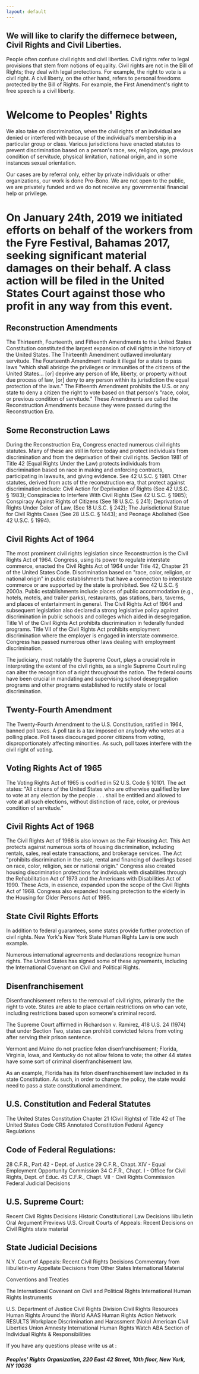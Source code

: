 ```yaml
---
layout: default
---
```



## We will like to clarify the differnece between, Civil Rights and Civil Liberties.

People often confuse civil rights and civil liberties. Civil rights refer to legal provisions that stem from notions of equality. Civil rights are not in the Bill of Rights; they deal with legal protections. For example, the right to vote is a civil right. A civil liberty, on the other hand, refers to personal freedoms protected by the Bill of Rights. For example, the First Amendment's right to free speech is a civil liberty.

# Welcome to Peoples' Rights

We also take on discrimination, when the civil rights of an individual are denied or interfered with because of the individual's membership in a particular group or class. Various jurisdictions have enacted statutes to prevent discrimination based on a person's race, sex, religion, age, previous condition of servitude, physical limitation, national origin, and in some instances sexual orientation.

Our cases are by referral only, either by private individuals or other organizations, our work is done Pro-Bono.  We are not open to the public,  we are privately funded and we do not receive any governmental financial help or privilege. 

# On January 24th, 2019 we initiated efforts on behalf of the workers from the Fyre Festival, Bahamas 2017, seeking significant material damages on their behalf. A class action will be filed in the United States Court against those who profit in any way from this event.      


## Reconstruction Amendments

The Thirteenth, Fourteenth, and Fifteenth Amendments to the United States Constitution constituted the largest expansion of civil rights in the history of the United States. The Thirteenth Amendment outlawed involuntary servitude. The Fourteenth Amendment made it illegal for a state to pass laws "which shall abridge the privileges or immunities of the citizens of the United States... [or] deprive any person of life, liberty, or property without due process of law, [or] deny to any person within its jurisdiction the equal protection of the laws." The Fifteenth Amendment prohibits the U.S. or any state to deny a citizen the right to vote based on that person's "race, color, or previous condition of servitude." These Amendments are called the Reconstruction Amendments because they were passed during the Reconstruction Era. 

## Some Reconstruction Laws

During the Reconstruction Era, Congress enacted numerous civil rights statutes. Many of these are still in force today and protect individuals from discrimination and from the deprivation of their civil rights. Section 1981 of Title 42 (Equal Rights Under the Law) protects individuals from discrimination based on race in making and enforcing contracts, participating in lawsuits, and giving evidence. See 42 U.S.C. § 1981. Other statutes, derived from acts of the reconstruction era, that protect against discrimination include: Civil Action for Deprivation of Rights (See 42 U.S.C. § 1983); Conspiracies to Interfere With Civil Rights (See 42 U.S.C. § 1985); Conspiracy Against Rights of Citizens (See 18 U.S.C. § 241); Deprivation of Rights Under Color of Law, (See 18 U.S.C. § 242); The Jurisdictional Statue for Civil Rights Cases (See 28 U.S.C. § 1443); and Peonage Abolished (See 42 U.S.C. § 1994).

## Civil Rights Act of 1964 

The most prominent civil rights legislation since Reconstruction is the Civil Rights Act of 1964. Congress, using its power to regulate interstate commerce, enacted the Civil Rights Act of 1964 under Title 42, Chapter 21 of the United States Code. Discrimination based on "race, color, religion, or national origin" in public establishments that have a connection to interstate commerce or are supported by the state is prohibited. See 42 U.S.C. § 2000a. Public establishments include places of public accommodation (e.g., hotels, motels, and trailer parks), restaurants, gas stations, bars, taverns, and places of entertainment in general. The Civil Rights Act of 1964 and subsequent legislation also declared a strong legislative policy against discrimination in public schools and colleges which aided in desegregation. Title VI of the Civil Rights Act prohibits discrimination in federally funded programs. Title VII of the Civil Rights Act prohibits employment discrimination where the employer is engaged in interstate commerce. Congress has passed numerous other laws dealing with employment discrimination. 

The judiciary, most notably the Supreme Court, plays a crucial role in interpreting the extent of the civil rights, as a single Supreme Court ruling can alter the recognition of a right throughout the nation. The federal courts have been crucial in mandating and supervising school desegregation programs and other programs established to rectify state or local discrimination.

## Twenty-Fourth Amendment 

The Twenty-Fourth Amendment to the U.S. Constitution, ratified in 1964, banned poll taxes. A poll tax is a tax imposed on anybody who votes at a polling place. Poll taxes discouraged poorer citizens from voting, disproportionately affecting minorities. As such, poll taxes interfere with the civil right of voting.

## Voting Rights Act of 1965 

The Voting Rights Act of 1965 is codified in 52 U.S. Code § 10101. The act states: "All citizens of the United States who are otherwise qualified by law to vote at any election by the people . . . shall be entitled and allowed to vote at all such elections, without distinction of race, color, or previous condition of servitude."

## Civil Rights Act of 1968 

The Civil Rights Act of 1968 is also known as the Fair Housing Act. This Act protects against numerous sorts of housing discrimination, including rentals, sales, real estate transactions, and brokerage services. The Act "prohibits discrimination in the sale, rental and financing of dwellings based on race, color, religion, sex or national origin." Congress also created housing discrimination protections for individuals with disabilities through the Rehabilitation Act of 1973 and the Americans with Disabilities Act of 1990. These Acts, in essence, expanded upon the scope of the Civil Rights Act of 1968. Congress also expanded housing protection to the elderly in the Housing for Older Persons Act of 1995.

## State Civil Rights Efforts 

In addition to federal guarantees, some states provide further protection of civil rights. New York's New York State Human Rights Law is one such example.

Numerous international agreements and declarations recognize human rights.  The United States has signed some of these agreements, including the International Covenant on Civil and Political Rights.

## Disenfranchisement 

Disenfranchisement refers to the removal of civil rights, primarily the the right to vote. States are able to place certain restrictions on who can vote, including restrictions based upon someone's criminal record.

The Supreme Court affirmed in Richardson v. Ramirez, 418 U.S. 24 (1974) that under Section Two, states can prohibit convicted felons from voting after serving their prison sentence.

Vermont and Maine do not practice felon disenfranchisement; Florida, Virginia, Iowa, and Kentucky do not allow felons to vote; the other 44 states have some sort of criminal disenfranchisement law. 

As an example, Florida has its felon disenfranchisement law included in its state Constitution. As such, in order to change the policy, the state would need to pass a state constitutional amendment. 

## U.S. Constitution and Federal Statutes

The United States Constitution
Chapter 21 (Civil Rights) of Title 42 of The United States Code
CRS Annotated Constitution
Federal Agency Regulations

## Code of Federal Regulations:
28 C.F.R., Part 42 - Dept. of Justice
29 C.F.R., Chapt. XIV - Equal Employment Opportunity Commission
34 C.F.R., Chapt. I - Office for Civil Rights, Dept. of Educ.
45 C.F.R., Chapt. VII - Civil Rights Commission
Federal Judicial Decisions

## U.S. Supreme Court:
Recent Civil Rights Decisions
Historic Constitutional Law Decisions
liibulletin Oral Argument Previews
U.S. Circuit Courts of Appeals: Recent Decisions on Civil Rights
state material

## State Judicial Decisions

N.Y. Court of Appeals:
Recent Civil Rights Decisions
Commentary from liibulletin-ny
Appellate Decisions from Other States
International Material

Conventions and Treaties

The International Covenant on Civil and Political Rights
International Human Rights Instruments

U.S. Department of Justice Civil Rights Division
Civil Rights Resources
Human Rights Around the World
AAAS Human Rights Action Network
RESULTS
Workplace Discrimination and Harassment (Nolo)
American Civil Liberties Union
Amnesty International
Human Rights Watch
ABA Section of Individual Rights & Responsibilities


If you have any questions please write us at :

##### Peoples' Rights Organization,  220 East 42 Street, 10th floor, New York, NY 10036

